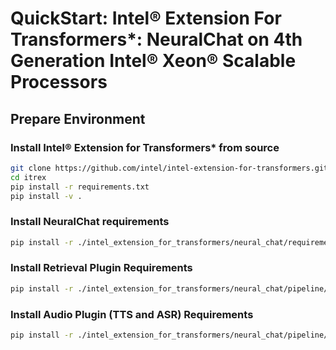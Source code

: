 # QuickStart: Intel® Extension For Transformers*: NeuralChat on 4th Generation Intel® Xeon® Scalable Processors

## Prepare Environment

### Install Intel® Extension for Transformers* from source

```Bash
git clone https://github.com/intel/intel-extension-for-transformers.git itrex
cd itrex
pip install -r requirements.txt
pip install -v .
```
### Install NeuralChat requirements

```Bash
pip install -r ./intel_extension_for_transformers/neural_chat/requirements_cpu.txt
```

### Install Retrieval Plugin Requirements

```Bash
pip install -r ./intel_extension_for_transformers/neural_chat/pipeline/plugins/retrieval/requirements.txt
```

### Install Audio Plugin (TTS and ASR) Requirements

```Bash
pip install -r ./intel_extension_for_transformers/neural_chat/pipeline/plugins/audio/requirements.txt
```